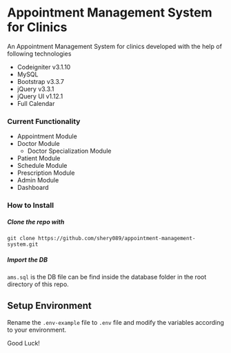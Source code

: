 # Appointment Management System for Clinics  #

An Appointment Management System for clinics developed with the help of following technologies

* Codeigniter v3.1.10
* MySQL
* Bootstrap v3.3.7
* jQuery v3.3.1
* jQuery UI v1.12.1
* Full Calendar

### Current Functionality ###

* Appointment Module
* Doctor Module
  * Doctor Specialization Module
* Patient Module
* Schedule Module
* Prescription Module
* Admin Module
* Dashboard

### How to Install ###

##### Clone the repo with #####

`git clone https://github.com/shery089/appointment-management-system.git`

##### Import the DB #####

`ams.sql` is the DB file can be find inside the database folder in the root directory of this repo.

## Setup Environment

Rename the `.env-example` file to `.env` file and modify the variables according to your environment.

Good Luck!